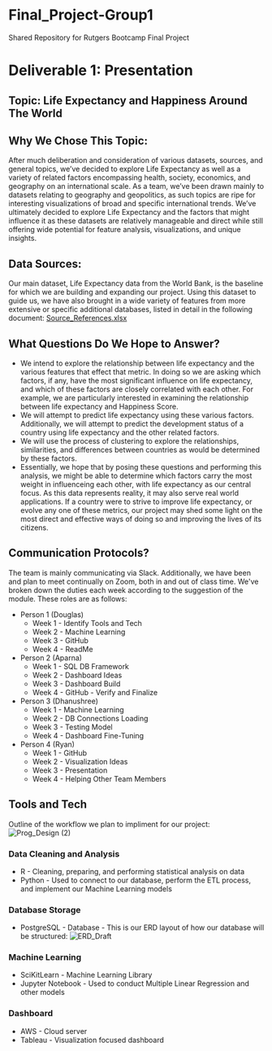 # Final_Project-Group1
Shared Repository for Rutgers Bootcamp Final Project

# Deliverable 1: Presentation
 
## Topic: Life Expectancy and Happiness Around The World

## Why We Chose This Topic:

After much deliberation and consideration of various datasets, sources, and general topics, we’ve decided to explore Life Expectancy as well as a variety of related factors encompassing health, society, economics, and geography on an international scale. As a team, we’ve been drawn mainly to datasets relating to geography and geopolitics, as such topics are ripe for interesting visualizations of broad and specific international trends. We’ve ultimately decided to explore Life Expectancy and the factors that might influence it as these datasets are relatively manageable and direct while still offering wide potential for feature analysis, visualizations, and unique insights.

## Data Sources:

Our main dataset, Life Expectancy data from the World Bank, is the baseline for which we are building and expanding our project. Using this dataset to guide us, we have also brought in a wide variety of features from more extensive or specific additional databases, listed in detail in the following document: 
[Source_References.xlsx](https://github.com/Ryan-Fried/Final_Project-Group1/files/8149293/Source_References.xlsx)

## What Questions Do We Hope to Answer?

- We intend to explore the relationship between life expectancy and the various features that effect that metric. In doing so we are asking which factors, if any, have the most significant influence on life expectancy, and which of these factors are closely correlated with each other. For example, we are particularly interested in examining the relationship between life expectancy and Happiness Score.
- We will attempt to predict life expectancy using these various factors. Additionally, we will attempt to predict the development status of a country using life expectancy and the other related factors. 
- We will use the process of clustering to explore the relationships, similarities, and differences between countries as would be determined by these factors.
- Essentially, we hope that by posing these questions and performing this analysis, we might be able to determine which factors carry the most weight in influenceing each other, with life expectancy as our central focus. As this data represents reality, it may also serve real world applications. If a country were to strive to improve life expectancy, or evolve any one of these metrics, our project may shed some light on the most direct and effective ways of doing so and improving the lives of its citizens.

## Communication Protocols?

The team is mainly communicating via Slack. Additionally, we have been and plan to meet continually on Zoom, both in and out of class time. We've broken down the duties each week according to the suggestion of the module. These roles are as follows: 
- Person 1 (Douglas)
  - Week 1 - Identify Tools and Tech
  - Week 2 - Machine Learning
  - Week 3 - GitHub
  - Week 4 - ReadMe
- Person 2 (Aparna)
  - Week 1 - SQL DB Framework
  - Week 2 - Dashboard Ideas
  - Week 3 - Dashboard Build
  - Week 4 - GitHub - Verify and Finalize
- Person 3 (Dhanushree)
  - Week 1 - Machine Learning
  - Week 2 - DB Connections Loading
  - Week 3 - Testing Model
  - Week 4 - Dashboard Fine-Tuning
- Person 4 (Ryan)
  - Week 1 - GitHub
  - Week 2 - Visualization Ideas
  - Week 3 - Presentation
  - Week 4 - Helping Other Team Members

## Tools and Tech

Outline of the workflow we plan to impliment for our project:
![Prog_Design (2)](https://user-images.githubusercontent.com/91569387/155899322-5182f176-2b76-49e0-8232-71a2c3780d84.png)

### Data Cleaning and Analysis
- R - Cleaning, preparing, and performing statistical analysis on data
- Python - Used to connect to our database, perform the ETL process, and implement our Machine Learning models
### Database Storage
- PostgreSQL - Database - This is our ERD layout of how our database will be structured:
![ERD_Draft](https://user-images.githubusercontent.com/91569387/155905655-44a11d79-ee0f-46cc-a857-560a903547fc.png)
### Machine Learning
- SciKitLearn - Machine Learning Library
- Jupyter Notebook - Used to conduct Multiple Linear Regression and other models
### Dashboard
- AWS - Cloud server
- Tableau - Visualization focused dashboard
